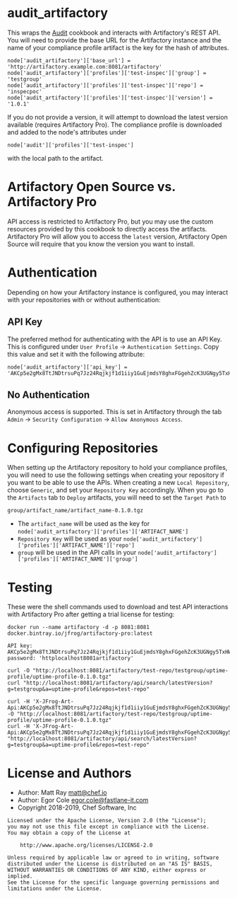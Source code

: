 # audit_artifactory

This wraps the [Audit](https://github.com/chef-cookbooks/audit) cookbook and interacts with Artifactory's REST API. You will need to provide the base URL for the Artifactory instance and the name of your compliance profile artifact is the key for the hash of attributes.

    node['audit_artifactory']['base_url'] = 'http://artifactory.example.com:8081/artifactory'
    node['audit_artifactory']['profiles']['test-inspec']['group'] = 'testgroup'
    node['audit_artifactory']['profiles']['test-inspec']['repo'] = 'inspecpoc'
    node['audit_artifactory']['profiles']['test-inspec']['version'] = '1.0.1'

If you do not provide a version, it will attempt to download the latest version available (requires Artifactory Pro). The compliance profile is downloaded and added to the node's attributes under

    node['audit']['profiles']['test-inspec']

with the local path to the artifact.

# Artifactory Open Source vs. Artifactory Pro

API access is restricted to Artifactory Pro, but you may use the custom resources provided by this cookbook to directly access the artifacts. Artifactory Pro will allow you to access the `latest` version, Artifactory Open Source will require that you know the version you want to install.

# Authentication

Depending on how your Artifactory instance is configured, you may interact with your repositories with or without authentication:

## API Key

The preferred method for authenticating with the API is to use an API Key. This is configured under `User Profile` -> `Authentication Settings`. Copy this value and set it with the following attribute:

    node['audit_artifactory']['api_key'] = 'AKCp5e2gMx8TtJNDtrsuPq7Jz24Rqjkjf1d1iiy1GuEjmdsY8ghxFGgehZcK3UGNgy5TxHWdE'

## No Authentication

Anonymous access is supported. This is set in Artifactory through the tab `Admin` -> `Security Configuration` -> `Allow Anonymous Access`.

# Configuring Repositories

When setting up the Artifactory repository to hold your compliance profiles, you will need to use the following settings when creating your repository if you want to be able to use the APIs. When creating a new `Local Repository`, choose `Generic`, and set your `Repository Key` accordingly. When you go to the `Artifacts` tab to `Deploy` artifacts, you will need to set the `Target Path` to

```group/artifact_name/artifact_name-0.1.0.tgz```

* The `artifact_name` will be used as the key for `node['audit_artifactory']['profiles']['ARTIFACT_NAME']`
* `Repository Key` will be used as your `node['audit_artifactory']['profiles']['ARTIFACT_NAME']['repo']`
* `group` will be used in the API calls in your `node['audit_artifactory']['profiles']['ARTIFACT_NAME']['group']`

# Testing

These were the shell commands used to download and test API interactions with Artifactory Pro after getting a trial license for testing:

    docker run --name artifactory -d -p 8081:8081 docker.bintray.io/jfrog/artifactory-pro:latest

    API key: AKCp5e2gMx8TtJNDtrsuPq7Jz24Rqjkjf1d1iiy1GuEjmdsY8ghxFGgehZcK3UGNgy5TxHWdE
    password: 'httplocalhost8081artifactory'

    curl -O "http://localhost:8081/artifactory/test-repo/testgroup/uptime-profile/uptime-profile-0.1.0.tgz"
    curl "http://localhost:8081/artifactory/api/search/latestVersion?g=testgroup&a=uptime-profile&repos=test-repo"

    curl -H 'X-JFrog-Art-Api:AKCp5e2gMx8TtJNDtrsuPq7Jz24Rqjkjf1d1iiy1GuEjmdsY8ghxFGgehZcK3UGNgy5TxHWdE' -O "http://localhost:8081/artifactory/test-repo/testgroup/uptime-profile/uptime-profile-0.1.0.tgz"
    curl -H 'X-JFrog-Art-Api:AKCp5e2gMx8TtJNDtrsuPq7Jz24Rqjkjf1d1iiy1GuEjmdsY8ghxFGgehZcK3UGNgy5TxHWdE' "http://localhost:8081/artifactory/api/search/latestVersion?g=testgroup&a=uptime-profile&repos=test-repo"

# License and Authors

- Author: Matt Ray [matt@chef.io](mailto:matt@chef.io)
- Author: Egor Cole [egor.cole@fastlane-it.com](egor.cole@fastlane-it.com)
- Copyright 2018-2019, Chef Software, Inc

```text
Licensed under the Apache License, Version 2.0 (the "License");
you may not use this file except in compliance with the License.
You may obtain a copy of the License at

    http://www.apache.org/licenses/LICENSE-2.0

Unless required by applicable law or agreed to in writing, software
distributed under the License is distributed on an "AS IS" BASIS,
WITHOUT WARRANTIES OR CONDITIONS OF ANY KIND, either express or implied.
See the License for the specific language governing permissions and
limitations under the License.
```
